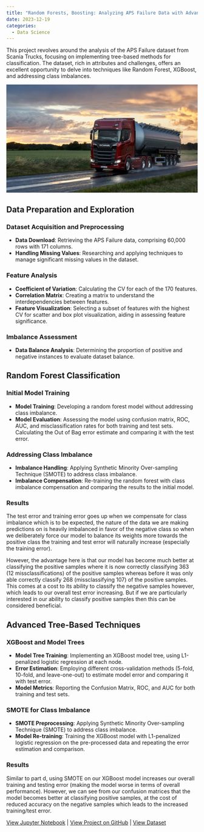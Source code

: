 ```yaml
---
title: "Random Forests, Boosting: Analyzing APS Failure Data with Advanced Machine Learning "
date: 2023-12-19
categories:
  - Data Science
---
```


This project revolves around the analysis of the APS Failure dataset from Scania Trucks, focusing on implementing tree-based methods for classification. The dataset, rich in attributes and challenges, offers an excellent opportunity to delve into techniques like Random Forest, XGBoost, and addressing class imbalances.


![Alt text for image](/assets/images/scania-trucks.jpeg)

<!--more-->

## Data Preparation and Exploration
### Dataset Acquisition and Preprocessing
- **Data Download**: Retrieving the APS Failure data, comprising 60,000 rows with 171 columns.
- **Handling Missing Values**: Researching and applying techniques to manage significant missing values in the dataset.

### Feature Analysis
- **Coefficient of Variation**: Calculating the CV for each of the 170 features.
- **Correlation Matrix**: Creating a matrix to understand the interdependencies between features.
- **Feature Visualization**: Selecting a subset of features with the highest CV for scatter and box plot visualization, aiding in assessing feature significance.

### Imbalance Assessment
- **Data Balance Analysis**: Determining the proportion of positive and negative instances to evaluate dataset balance.

## Random Forest Classification
### Initial Model Training
- **Model Training**: Developing a random forest model without addressing class imbalance.
- **Model Evaluation**: Assessing the model using confusion matrix, ROC, AUC, and misclassification rates for both training and test sets. Calculating the Out of Bag error estimate and comparing it with the test error.

### Addressing Class Imbalance
- **Imbalance Handling**: Applying Synthetic Minority Over-sampling Technique (SMOTE) to address class imbalance.
- **Imbalance Compensation**: Re-training the random forest with class imbalance compensation and comparing the results to the initial model.

### Results

The test error and training error goes up when we compensate for class imbalance which is to be expected, the nature of the data we are making predictions on is heavily imbalanced in favor of the negative class so when we deliberately force our model to balance its weights more towards the positive class the training and test error will naturally increase (especially the training error).

However, the advantage here is that our model has become much better at classifying the positive samples where it is now correctly classifying 363 (12 missclassifications) of the positive samples whereas before it was only able correctly classify 268 (missclassifying 107) of the positive samples. This comes at a cost to its ability to classify the negative samples however, which leads to our overall test error increasing. But if we are particularly interested in our ability to classify positive samples then this can be considered beneficial.

## Advanced Tree-Based Techniques
### XGBoost and Model Trees
- **Model Tree Training**: Implementing an XGBoost model tree, using L1-penalized logistic regression at each node. 
- **Error Estimation**: Employing different cross-validation methods (5-fold, 10-fold, and leave-one-out) to estimate model error and comparing it with test error.
- **Model Metrics**: Reporting the Confusion Matrix, ROC, and AUC for both training and test sets.

### SMOTE for Class Imbalance
- **SMOTE Preprocessing**: Applying Synthetic Minority Over-sampling Technique (SMOTE) to address class imbalance.
- **Model Re-training**: Training the XGBoost model with L1-penalized logistic regression on the pre-processed data and repeating the error estimation and comparison.

### Results

Similar to part d, using SMOTE on our XGBoost model increases our overall training and testing error (making the model worse in terms of overall performance). However, we can see from our confusion matrices that the model becomes better at classifying positive samples, at the cost of reduced accuracy on the negative samples which leads to the increased training/test error.

[View Jupyter Notebook](https://nbviewer.org/github/Payapulli/Payapulli.github.io/blob/main/jupyter-notebooks/aps-random-forest.ipynb) | 
[View Project on GitHub](https://github.com/Payapulli/aps-failure-prediction) |
[View Dataset](https://archive.ics.uci.edu/ml/datasets/APS+Failure+at+Scania+Trucks)